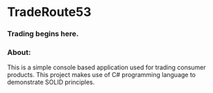 # TradeRoute53

### Trading begins here.


### About:
This is a simple console based application used for trading consumer products. This project makes use of C# programming language to demonstrate SOLID
principles.
